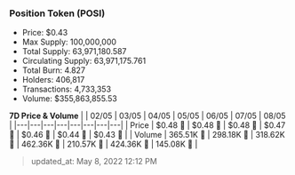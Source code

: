 
  ### Position Token (POSI)
  - Price: $0.43
  - Max Supply: 100,000,000
  - Total Supply: 63,971,180.587
  - Circulating Supply: 63,971,175.761
  - Total Burn: 4.827
  - Holders: 406,817
  - Transactions: 4,733,353
  - Volume: $355,863,855.53

  **7D Price & Volume**
  | | 02&#x2F;05 | 03&#x2F;05 | 04&#x2F;05 | 05&#x2F;05 | 06&#x2F;05 | 07&#x2F;05 | 08&#x2F;05 |
  |---|---|---|---|---|---|---|---|
  | Price | $0.48 🔻 | $0.48 🚀 | $0.48 🚀 | $0.47 🔻 | $0.46 🔻 | $0.44 🔻 | $0.43 🔻 |
  | Volume | 365.51K 🔻 | 298.18K 🔻 | 318.62K 🚀 | 462.36K 🚀 | 210.57K 🔻 | 424.36K 🚀 | 145.08K 🔻 |

  > updated_at: May 8, 2022 12:12 PM
